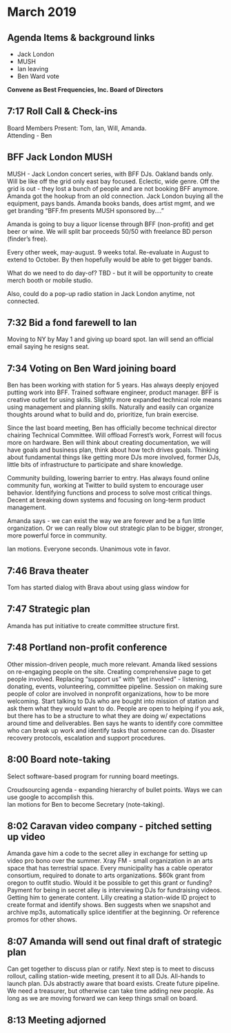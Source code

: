 # March 2019

## Agenda Items & background links

* Jack London
* MUSH
* Ian leaving
* Ben Ward vote

**Convene as Best Frequencies, Inc. Board of Directors**

## 7:17 Roll Call & Check-ins

Board Members Present: Tom, Ian, Will, Amanda.  
Attending - Ben

## BFF Jack London MUSH

MUSH - Jack London concert series, with BFF DJs. Oakland bands only. Will be like off the grid only east bay focused. Eclectic, wide genre. Off the grid is out - they lost a bunch of people and are not booking BFF anymore. Amanda got the hookup from an old connection. Jack London buying all the equipment, pays bands. Amanda books bands, does artist mgmt, and we get branding “BFF.fm presents MUSH sponsored by….”

Amanda is going to buy a liquor license through BFF \(non-profit\) and get beer or wine. We will split bar proceeds 50/50 with freelance BD person \(finder’s free\).

Every other week, may-august. 9 weeks total. Re-evaluate in August to extend to October. By then hopefully would be able to get bigger bands.

What do we need to do day-of? TBD - but it will be opportunity to create merch booth or mobile studio.

Also, could do a pop-up radio station in Jack London anytime, not connected.

## 7:32 Bid a fond farewell to Ian

Moving to NY by May 1 and giving up board spot. Ian will send an official email saying he resigns seat. 

## 7:34 Voting on Ben Ward joining board

Ben has been working with station for 5 years. Has always deeply enjoyed putting work into BFF. Trained software engineer, product manager. BFF is creative outlet for using skills. Slightly more expanded technical role means using management and planning skills. Naturally and easily can organize thoughts around what to build and do, prioritize, fun brain exercise.

Since the last board meeting, Ben has officially become technical director chairing Technical Committee. Will offload Forrest’s work, Forrest will focus more on hardware. Ben will think about creating documentation, we will have goals and business plan, think about how tech drives goals. Thinking about fundamental things like getting more DJs more involved, former DJs, little bits of infrastructure to participate and share knowledge.

Community building, lowering barrier to entry. Has always found online community fun, working at Twitter to build system to encourage user behavior. Identifying functions and process to solve most critical things. Decent at breaking down systems and focusing on long-term product management.

Amanda says - we can exist the way we are forever and be a fun little organization. Or we can really blow out strategic plan to be bigger, stronger, more powerful force in community.

Ian motions. Everyone seconds. Unanimous vote in favor.

## 7:46 Brava theater

Tom has started dialog with Brava about using glass window for

## 7:47 Strategic plan

Amanda has put initiative to create committee structure first.

## 7:48 Portland non-profit conference

Other mission-driven people, much more relevant. Amanda liked sessions on re-engaging people on the site. Creating comprehensive page to get people involved. Replacing “support us” with “get involved” - listening, donating, events, volunteering, committee pipeline. Session on making sure people of color are involved in nonprofit organizations, how to be more welcoming. Start talking to DJs who are bought into mission of station and ask them what they would want to do. People are open to helping if you ask, but there has to be a structure to what they are doing w/ expectations around time and deliverables. Ben says he wants to identify core committee who can break up work and identify tasks that someone can do. Disaster recovery protocols, escalation and support procedures.

## 8:00 Board note-taking

Select software-based program for running board meetings.

Croudsourcing agenda - expanding hierarchy of bullet points. Ways we can use google to accomplish this.  
Ian motions for Ben to become Secretary \(note-taking\).

## 8:02 Caravan video company - pitched setting up video

Amanda gave him a code to the secret alley in exchange for setting up video pro bono over the summer. Xray FM - small organization in an arts space that has terrestrial space. Every municipality has a cable operator consortium, required to donate to arts organizations. $60k grant from oregon to outfit studio. Would it be possible to get this grant or funding? Payment for being in secret alley is interviewing DJs for fundraising videos. Getting him to generate content. Lilly creating a station-wide ID project to create format and identify shows. Ben suggests when we snapshot and archive mp3s, automatically splice identifier at the beginning. Or reference promos for other shows.

## 8:07 Amanda will send out final draft of strategic plan

Can get together to discuss plan or ratify. Next step is to meet to discuss rollout, calling station-wide meeting, present it to all DJs. All-hands to launch plan. DJs abstractly aware that board exists. Create future pipeline. We need a treasurer, but otherwise can take time adding new people. As long as we are moving forward we can keep things small on board.

## 8:13 Meeting adjorned

